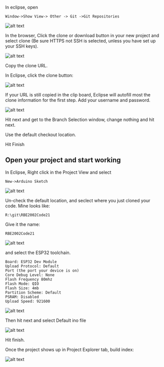 In eclipse, open 
```
Window->Show View-> Other -> Git ->Git Repositories
```
![alt text](/docs/GitRepositories.png)

In the browser, Click the clone or download button in your new project and select clone (Be sure HTTPS not SSH is selected, unless you have set up your SSH keys).

 ![alt text](/docs/cloneFromGithub.png)

Copy the clone URL.

In Eclipse, click the clone button: 

 ![alt text](/docs/cloneNewRepo.png)

If your URL is still copied in the clip board, Eclipse will autofill most the clone information for the first step. Add your username and password.

 ![alt text](/docs/startCloning.png)

Hit next and get to the Branch Selection window, change nothing and hit next.

Use the default checkout location. 

Hit Finish

## Open your project and start working

In Eclipse, Right click in the Project View and select 
```
New->Arduino Sketch
```

 ![alt text](/docs/chreateNewSketch.png)

Un-check the default location, and seclect where you just cloned your code. Mine looks like: 

```
R:\git\RBE2002Code21
```

Give it the name:

```
RBE2002Code21
```
![alt text](/docs/setNameAndSourceLocation.png)

and select the ESP32 toolchain. 
```
Board: ESP32 Dev Module
Upload Protocol: Default
Port (the port your device is on)
Core Debug Level: None
Flash Frequency 80mhz
Flash Mode: QIO
Flash Size: 4mb
Partition Scheme: Default
PSRAM: Disabled
Upload Speed: 921600
```
![alt text](/docs/ESP32-setup.png)

Then hit next and select Default ino file

![alt text](/docs/defaultINO.png)

Hit finish. 

Once the project shows up in Project Explorer tab, build index:

![alt text](/docs/rebuildIndexToAddLibs.png)
